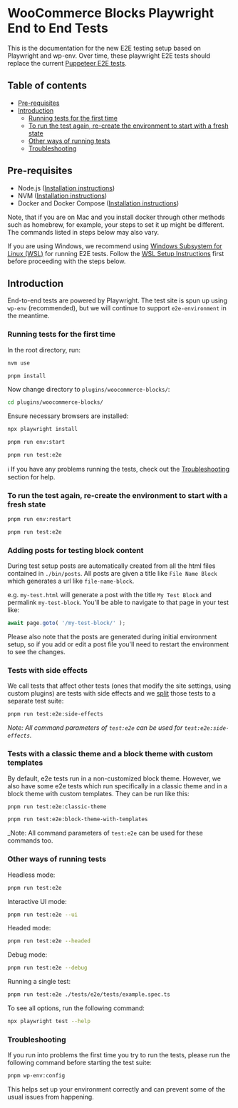 # WooCommerce Blocks Playwright End to End Tests

This is the documentation for the new E2E testing setup based on Playwright and wp-env. Over time, these playwright E2E tests should replace the current [Puppeteer E2E tests](../e2e-jest/).

## Table of contents <!-- omit in toc -->

-   [Pre-requisites](#pre-requisites)
-   [Introduction](#introduction)
    -   [Running tests for the first time](#running-tests-for-the-first-time)
    -   [To run the test again, re-create the environment to start with a fresh state](#to-run-the-test-again-re-create-the-environment-to-start-with-a-fresh-state)
    -   [Other ways of running tests](#other-ways-of-running-tests)
    -   [Troubleshooting](#troubleshooting)

## Pre-requisites

-   Node.js ([Installation instructions](https://nodejs.org/en/download/))
-   NVM ([Installation instructions](https://github.com/nvm-sh/nvm))
-   Docker and Docker Compose ([Installation instructions](https://docs.docker.com/engine/install/))

Note, that if you are on Mac and you install docker through other methods such as homebrew, for example, your steps to set it up might be different. The commands listed in steps below may also vary.

If you are using Windows, we recommend using [Windows Subsystem for Linux (WSL)](https://docs.microsoft.com/en-us/windows/wsl/) for running E2E tests. Follow the [WSL Setup Instructions](../tests/e2e-jest/WSL_SETUP_INSTRUCTIONS.md) first before proceeding with the steps below.

## Introduction

End-to-end tests are powered by Playwright. The test site is spun up using `wp-env` (recommended), but we will continue to support `e2e-environment` in the meantime.

### Running tests for the first time

In the root directory, run:

```sh
nvm use
```

```sh
pnpm install
```

Now change directory to `plugins/woocommerce-blocks/`:

```sh
cd plugins/woocommerce-blocks/
```

Ensure necessary browsers are installed:

```sh
npx playwright install
```

```sh
pnpm run env:start
```

```sh
pnpm run test:e2e
```

ℹ️ If you have any problems running the tests, check out the [Troubleshooting](#troubleshooting) section for help.

### To run the test again, re-create the environment to start with a fresh state

```sh
pnpm run env:restart
```

```sh
pnpm run test:e2e
```

### Adding posts for testing block content

During test setup posts are automatically created from all the html files contained in `./bin/posts`. All posts are given a title like `File Name Block` which generates a url like `file-name-block`.

e.g. `my-test.html` will generate a post with the title `My Test Block` and permalink `my-test-block`. You'll be able to navigate to that page in your test like:

```ts
await page.goto( '/my-test-block/' );
```

Please also note that the posts are generated during initial environment setup, so if you add or edit a post file you'll need to restart the environment to see the changes.

### Tests with side effects

We call tests that affect other tests (ones that modify the site settings, using custom plugins) are tests with side effects and we [split](https://github.com/woocommerce/woocommerce-blocks/pull/10508) those tests to a separate test suite:

```sh
pnpm run test:e2e:side-effects
```

_Note: All command parameters of `test:e2e` can be used for
`test:e2e:side-effects`._

### Tests with a classic theme and a block theme with custom templates

By default, e2e tests run in a non-customized block theme. However, we also have some e2e tests which run specifically in a classic theme and in a block theme with custom templates. They can be run like this:

```sh
pnpm run test:e2e:classic-theme
```

```sh
pnpm run test:e2e:block-theme-with-templates
```

_Note: All command parameters of `test:e2e` can be used for these commands too.

### Other ways of running tests

Headless mode:

```sh
pnpm run test:e2e
```

Interactive UI mode:

```sh
pnpm run test:e2e --ui
```

Headed mode:

```sh
pnpm run test:e2e --headed
```

Debug mode:

```sh
pnpm run test:e2e --debug
```

Running a single test:

```sh
pnpm run test:e2e ./tests/e2e/tests/example.spec.ts
```

To see all options, run the following command:

```sh
npx playwright test --help
```

### Troubleshooting

If you run into problems the first time you try to run the tests, please run the following command before starting the test suite:

```sh
pnpm wp-env:config
```

This helps set up your environment correctly and can prevent some of the usual issues from happening.
